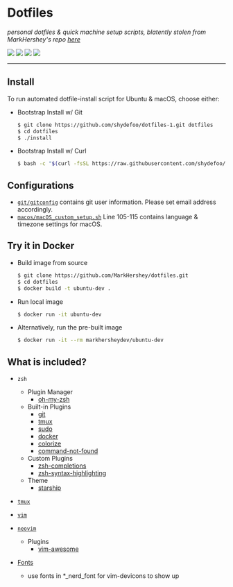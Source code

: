 # Dotfiles

_personal dotfiles & quick machine setup scripts, blatently stolen from MarkHershey's repo [here](https://github.com/MarkHershey/dotfiles)_

![](https://github.com/shydefoo/dotfiles/workflows/Shellcheck/badge.svg?branch=master)
![](https://github.com/shydefoo/dotfiles/workflows/CI-ubuntu/badge.svg?branch=master)
![](https://github.com/shydefoo/dotfiles/workflows/CI-ubuntu-curl/badge.svg?branch=master)
![](https://github.com/shydefoo/dotfiles/workflows/CI-macOS/badge.svg?branch=master)

---

## Install

To run automated dotfile-install script for Ubuntu & macOS, choose either:

-   Bootstrap Install w/ Git

    ```bash
    $ git clone https://github.com/shydefoo/dotfiles-1.git dotfiles
    $ cd dotfiles
    $ ./install
    ```

-   Bootstrap Install w/ Curl

    ```bash
    $ bash -c "$(curl -fsSL https://raw.githubusercontent.com/shydefoo/dotfiles/master/curl_install)"
    ```

## Configurations

-   [`git/gitconfig`](git/gitconfig) contains git user information. Please set email address accordingly.
-   [`macos/macOS_custom_setup.sh`](macos/macOS_custom_setup.sh) Line 105-115 contains language & timezone settings for macOS.

## Try it in Docker

-   Build image from source

    ```bash
    $ git clone https://github.com/MarkHershey/dotfiles.git
    $ cd dotfiles
    $ docker build -t ubuntu-dev .
    ```

-   Run local image

    ```bash
    $ docker run -it ubuntu-dev
    ```

-   Alternatively, run the pre-built image

    ```bash
    $ docker run -it --rm markhersheydev/ubuntu-dev
    ```

## What is included?

-   `zsh`
    -   Plugin Manager
        -   [oh-my-zsh](https://github.com/ohmyzsh/ohmyzsh)
    -   Built-in Plugins
        -   [git](https://github.com/ohmyzsh/ohmyzsh/tree/master/plugins/git)
        -   [tmux](https://github.com/ohmyzsh/ohmyzsh/tree/master/plugins/tmux)
        -   [sudo](https://github.com/ohmyzsh/ohmyzsh/tree/master/plugins/sudo)
        -   [docker](https://github.com/ohmyzsh/ohmyzsh/tree/master/plugins/docker)
        -   [colorize](https://github.com/ohmyzsh/ohmyzsh/tree/master/plugins/colorize)
        -   [command-not-found](https://github.com/ohmyzsh/ohmyzsh/tree/master/plugins/command-not-found)
    -   Custom Plugins
        -   [zsh-completions](https://github.com/zsh-users/zsh-completions)
        -   [zsh-syntax-highlighting](https://github.com/zsh-users/zsh-syntax-highlighting)
    -   Theme
        -   [starship](https://starship.rs/)
-   [`tmux`](https://github.com/tmux/tmux/wiki)
-   [`vim`](https://www.vim.org/)
-   [`neovim`](https://neovim.io/)
    -   Plugins
        -   [vim-awesome](https://github.com/shydefoo/vimrc)

- [Fonts](./fonts) 
  - use fonts in *_nerd_font for vim-devicons to show up
